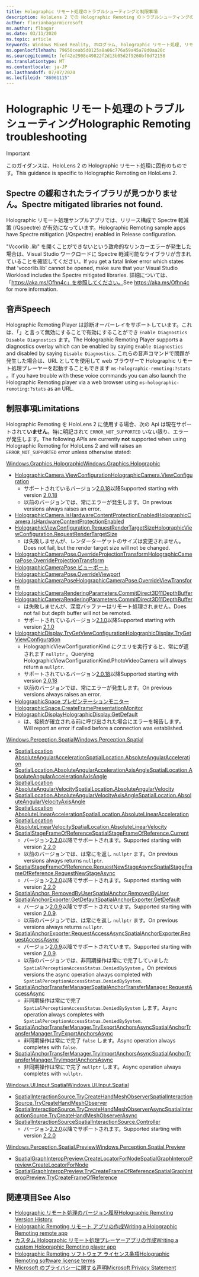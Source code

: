 ```yaml
---
title: Holographic リモート処理のトラブルシューティングと制限事項
description: HoloLens 2 での Holographic Remoting のトラブルシューティングの手順
author: florianbagarmicrosoft
ms.author: flbagar
ms.date: 03/11/2020
ms.topic: article
keywords: Windows Mixed Reality, ホログラム, holographic リモート処理, リモートレンダリング, ネットワークレンダリング, HoloLens, リモートホログラム, トラブルシューティング, ヘルプ
ms.openlocfilehash: 79650ceab5d0125a8a06c776a59a45a78d0aa20c
ms.sourcegitcommit: fef42e2908e49822f2d13b05d2f9260bf0d72158
ms.translationtype: MT
ms.contentlocale: ja-JP
ms.lasthandoff: 07/07/2020
ms.locfileid: "86061115"
---
```

# <a name="holographic-remoting-troubleshooting"></a><span data-ttu-id="afb1b-104">Holographic リモート処理のトラブルシューティング</span><span class="sxs-lookup"><span data-stu-id="afb1b-104">Holographic Remoting troubleshooting</span></span>

> [!IMPORTANT]
> <span data-ttu-id="afb1b-105">このガイダンスは、HoloLens 2 の Holographic リモート処理に固有のものです。</span><span class="sxs-lookup"><span data-stu-id="afb1b-105">This guidance is specific to Holographic Remoting on HoloLens 2.</span></span>

## <a name="spectre-mitigated-libraries-not-found"></a><span data-ttu-id="afb1b-106">Spectre の緩和されたライブラリが見つかりません。</span><span class="sxs-lookup"><span data-stu-id="afb1b-106">Spectre mitigated libraries not found.</span></span>

<span data-ttu-id="afb1b-107">Holographic リモート処理サンプルアプリでは、リリース構成で Spectre 軽減策 (/Qspectre) が有効になっています。</span><span class="sxs-lookup"><span data-stu-id="afb1b-107">Holographic Remoting sample apps have Spectre mitigation (/Qspectre) enabled in Release configuration.</span></span>

<span data-ttu-id="afb1b-108">"Vccorlib .lib" を開くことができないという致命的なリンカーエラーが発生した場合は、Visual Studio ワークロードに Spectre 軽減可能なライブラリが含まれていることを確認してください。</span><span class="sxs-lookup"><span data-stu-id="afb1b-108">If you get a fatal linker error which states that 'vccorlib.lib' cannot be opened, make sure that your Visual Studio Workload includes the Spectre mitigated libraries.</span></span> <span data-ttu-id="afb1b-109">詳細については、「https://aka.ms/Ofhn4c」を参照してください。</span><span class="sxs-lookup"><span data-stu-id="afb1b-109">See https://aka.ms/Ofhn4c for more information.</span></span>

## <a name="speech"></a><span data-ttu-id="afb1b-110">音声</span><span class="sxs-lookup"><span data-stu-id="afb1b-110">Speech</span></span>

<span data-ttu-id="afb1b-111">Holographic Remoting Player は診断オーバーレイをサポートしています。これは、「」と言って無効にすることで有効にすることができ ```Enable Diagnostics``` ```Disable Diagnostics``` ます。</span><span class="sxs-lookup"><span data-stu-id="afb1b-111">The Holographic Remoting Player supports a diagnostics overlay which can be enabled by saying ```Enable Diagnostics``` and disabled by saying ```Disable Diagnostics```.</span></span> <span data-ttu-id="afb1b-112">これらの音声コマンドで問題が発生した場合は、URL としてを使用して web ブラウザーで Holographic リモート処理プレーヤーを起動することもできます ```ms-holographic-remoting:?stats``` 。</span><span class="sxs-lookup"><span data-stu-id="afb1b-112">If you have trouble with these voice commands you can also launch the Holographic Remoting player via a web browser using ```ms-holographic-remoting:?stats``` as an URL.</span></span>

## <a name="limitations"></a><span data-ttu-id="afb1b-113">制限事項</span><span class="sxs-lookup"><span data-stu-id="afb1b-113">Limitations</span></span>

<span data-ttu-id="afb1b-114">Holographic Remoting を HoloLens 2 に使用する場合、次の Api は現在サポートされて**いません**。特に明記されて ```ERROR_NOT_SUPPORTED``` いない限り、エラーが発生します。</span><span class="sxs-lookup"><span data-stu-id="afb1b-114">The following APIs are currently **not** supported when using Holographic Remoting for HoloLens 2 and will raises an ```ERROR_NOT_SUPPORTED``` error unless otherwise stated:</span></span>

[<span data-ttu-id="afb1b-115">Windows.Graphics.Holographic</span><span class="sxs-lookup"><span data-stu-id="afb1b-115">Windows.Graphics.Holographic</span></span>](https://docs.microsoft.com/uwp/api/windows.graphics.holographic)

* [<span data-ttu-id="afb1b-116">HolographicCamera.ViewConfiguration</span><span class="sxs-lookup"><span data-stu-id="afb1b-116">HolographicCamera.ViewConfiguration</span></span>](https://docs.microsoft.com/uwp/api/windows.graphics.holographic.holographiccamera.viewconfiguration)
  - <span data-ttu-id="afb1b-117">サポートされているバージョン[2.0.18](holographic-remoting-version-history.md#v2.0.18)以降</span><span class="sxs-lookup"><span data-stu-id="afb1b-117">Supported starting with version [2.0.18](holographic-remoting-version-history.md#v2.0.18)</span></span>
  - <span data-ttu-id="afb1b-118">以前のバージョンでは、常にエラーが発生します。</span><span class="sxs-lookup"><span data-stu-id="afb1b-118">On previous versions always raises an error.</span></span>
* [<span data-ttu-id="afb1b-119">HolographicCamera.IsHardwareContentProtectionEnabled</span><span class="sxs-lookup"><span data-stu-id="afb1b-119">HolographicCamera.IsHardwareContentProtectionEnabled</span></span>](https://docs.microsoft.com/uwp/api/windows.graphics.holographic.holographiccamera.ishardwarecontentprotectionenabled#Windows_Graphics_Holographic_HolographicCamera_IsHardwareContentProtectionEnabled)
* [<span data-ttu-id="afb1b-120">HolographicViewConfiguration.RequestRenderTargetSize</span><span class="sxs-lookup"><span data-stu-id="afb1b-120">HolographicViewConfiguration.RequestRenderTargetSize</span></span>](https://docs.microsoft.com/uwp/api/windows.graphics.holographic.holographicviewconfiguration.requestrendertargetsize#Windows_Graphics_Holographic_HolographicViewConfiguration_RequestRenderTargetSize_Windows_Foundation_Size_)
  - <span data-ttu-id="afb1b-121">は失敗しませんが、レンダーターゲットのサイズは変更されません。</span><span class="sxs-lookup"><span data-stu-id="afb1b-121">Does not fail, but the render target size will not be changed.</span></span>
* [<span data-ttu-id="afb1b-122">HolographicCameraPose.OverrideProjectionTransform</span><span class="sxs-lookup"><span data-stu-id="afb1b-122">HolographicCameraPose.OverrideProjectionTransform</span></span>](https://docs.microsoft.com/uwp/api/windows.graphics.holographic.holographiccamerapose.overrideprojectiontransform)
* [<span data-ttu-id="afb1b-123">HolographicCameraPose ビューポート</span><span class="sxs-lookup"><span data-stu-id="afb1b-123">HolographicCameraPose.OverrideViewport</span></span>](https://docs.microsoft.com/uwp/api/windows.graphics.holographic.holographiccamerapose.overrideviewport)
* [<span data-ttu-id="afb1b-124">HolographicCameraPose</span><span class="sxs-lookup"><span data-stu-id="afb1b-124">HolographicCameraPose.OverrideViewTransform</span></span>](https://docs.microsoft.com/uwp/api/windows.graphics.holographic.holographiccamerapose.overrideviewtransform)
* [<span data-ttu-id="afb1b-125">HolographicCameraRenderingParameters.CommitDirect3D11DepthBuffer</span><span class="sxs-lookup"><span data-stu-id="afb1b-125">HolographicCameraRenderingParameters.CommitDirect3D11DepthBuffer</span></span>](https://docs.microsoft.com/uwp/api/windows.graphics.holographic.holographiccamerarenderingparameters.commitdirect3d11depthbuffer#Windows_Graphics_Holographic_HolographicCameraRenderingParameters_CommitDirect3D11DepthBuffer_Windows_Graphics_DirectX_Direct3D11_IDirect3DSurface_)
  - <span data-ttu-id="afb1b-126">は失敗しませんが、深度バッファーはリモート処理されません。</span><span class="sxs-lookup"><span data-stu-id="afb1b-126">Does not fail but depth buffer will not be remoted.</span></span>
  - <span data-ttu-id="afb1b-127">サポートされているバージョン[2.1.0](holographic-remoting-version-history.md#v2.1.0)以降</span><span class="sxs-lookup"><span data-stu-id="afb1b-127">Supported starting with version [2.1.0](holographic-remoting-version-history.md#v2.1.0)</span></span>
* [<span data-ttu-id="afb1b-128">HolographicDisplay.TryGetViewConfiguration</span><span class="sxs-lookup"><span data-stu-id="afb1b-128">HolographicDisplay.TryGetViewConfiguration</span></span>](https://docs.microsoft.com/uwp/api/windows.graphics.holographic.holographicdisplay.trygetviewconfiguration)
  - <span data-ttu-id="afb1b-129">HolographicViewConfigurationKind にクエリを実行すると、常にが返されます ```nullptr``` 。</span><span class="sxs-lookup"><span data-stu-id="afb1b-129">Querying HolographicViewConfigurationKind.PhotoVideoCamera will always return a ```nullptr```.</span></span>
  - <span data-ttu-id="afb1b-130">サポートされているバージョン[2.0.18](holographic-remoting-version-history.md#v2.0.18)以降</span><span class="sxs-lookup"><span data-stu-id="afb1b-130">Supported starting with version [2.0.18](holographic-remoting-version-history.md#v2.0.18)</span></span>
  - <span data-ttu-id="afb1b-131">以前のバージョンでは、常にエラーが発生します。</span><span class="sxs-lookup"><span data-stu-id="afb1b-131">On previous versions always raises an error.</span></span>
* [<span data-ttu-id="afb1b-132">HolographicSpace プレゼンテーションモニター</span><span class="sxs-lookup"><span data-stu-id="afb1b-132">HolographicSpace.CreateFramePresentationMonitor</span></span>](https://docs.microsoft.com/uwp/api/windows.graphics.holographic.holographicspace.createframepresentationmonitor)
* [<span data-ttu-id="afb1b-133">HolographicDisplay</span><span class="sxs-lookup"><span data-stu-id="afb1b-133">HolographicDisplay.GetDefault</span></span>](https://docs.microsoft.com/uwp/api/windows.graphics.holographic.holographicdisplay.getdefault#Windows_Graphics_Holographic_HolographicDisplay_GetDefault)
  - <span data-ttu-id="afb1b-134">は、接続が確立される前に呼び出された場合にエラーを報告します。</span><span class="sxs-lookup"><span data-stu-id="afb1b-134">Will report an error if called before a connection was established.</span></span>


[<span data-ttu-id="afb1b-135">Windows.Perception.Spatial</span><span class="sxs-lookup"><span data-stu-id="afb1b-135">Windows.Perception.Spatial</span></span>](https://docs.microsoft.com/uwp/api/windows.perception.spatial)

* [<span data-ttu-id="afb1b-136">SpatialLocation AbsoluteAngularAcceleration</span><span class="sxs-lookup"><span data-stu-id="afb1b-136">SpatialLocation.AbsoluteAngularAcceleration</span></span>](https://docs.microsoft.com/uwp/api/windows.perception.spatial.spatiallocation.absoluteangularacceleration)
* [<span data-ttu-id="afb1b-137">SpatialLocation.AbsoluteAngularAccelerationAxisAngle</span><span class="sxs-lookup"><span data-stu-id="afb1b-137">SpatialLocation.AbsoluteAngularAccelerationAxisAngle</span></span>](https://docs.microsoft.com/uwp/api/windows.perception.spatial.spatiallocation.absoluteangularaccelerationaxisangle)
* [<span data-ttu-id="afb1b-138">SpatialLocation AbsoluteAngularVelocity</span><span class="sxs-lookup"><span data-stu-id="afb1b-138">SpatialLocation.AbsoluteAngularVelocity</span></span>](https://docs.microsoft.com/uwp/api/windows.perception.spatial.spatiallocation.absoluteangularvelocity)
* [<span data-ttu-id="afb1b-139">SpatialLocation.AbsoluteAngularVelocityAxisAngle</span><span class="sxs-lookup"><span data-stu-id="afb1b-139">SpatialLocation.AbsoluteAngularVelocityAxisAngle</span></span>](https://docs.microsoft.com/uwp/api/windows.perception.spatial.spatiallocation.absoluteangularvelocityaxisangle)
* [<span data-ttu-id="afb1b-140">SpatialLocation AbsoluteLinearAcceleration</span><span class="sxs-lookup"><span data-stu-id="afb1b-140">SpatialLocation.AbsoluteLinearAcceleration</span></span>](https://docs.microsoft.com/uwp/api/windows.perception.spatial.spatiallocation.absolutelinearacceleration)
* [<span data-ttu-id="afb1b-141">SpatialLocation AbsoluteLinearVelocity</span><span class="sxs-lookup"><span data-stu-id="afb1b-141">SpatialLocation.AbsoluteLinearVelocity</span></span>](https://docs.microsoft.com/uwp/api/windows.perception.spatial.spatiallocation.absolutelinearvelocity)
* [<span data-ttu-id="afb1b-142">SpatialStageFrameOfReference</span><span class="sxs-lookup"><span data-stu-id="afb1b-142">SpatialStageFrameOfReference.Current</span></span>](https://docs.microsoft.com/uwp/api/windows.perception.spatial.spatialstageframeofreference.current)
  - <span data-ttu-id="afb1b-143">バージョン[2.2.0](holographic-remoting-version-history.md#v2.2.0)以降でサポートされます。</span><span class="sxs-lookup"><span data-stu-id="afb1b-143">Supported starting with version [2.2.0](holographic-remoting-version-history.md#v2.2.0)</span></span>
  - <span data-ttu-id="afb1b-144">以前のバージョンでは、は常にを返し ```nullptr``` ます。</span><span class="sxs-lookup"><span data-stu-id="afb1b-144">On previous versions always returns ```nullptr```.</span></span>
* [<span data-ttu-id="afb1b-145">SpatialStageFrameOfReference.RequestNewStageAsync</span><span class="sxs-lookup"><span data-stu-id="afb1b-145">SpatialStageFrameOfReference.RequestNewStageAsync</span></span>](https://docs.microsoft.com/uwp/api/windows.perception.spatial.spatialstageframeofreference.requestnewstageasync)
  - <span data-ttu-id="afb1b-146">バージョン[2.2.0](holographic-remoting-version-history.md#v2.2.0)以降でサポートされます。</span><span class="sxs-lookup"><span data-stu-id="afb1b-146">Supported starting with version [2.2.0](holographic-remoting-version-history.md#v2.2.0)</span></span>
* [<span data-ttu-id="afb1b-147">SpatialAnchor. RemovedByUser</span><span class="sxs-lookup"><span data-stu-id="afb1b-147">SpatialAnchor.RemovedByUser</span></span>](https://docs.microsoft.com/uwp/api/windows.perception.spatial.spatialanchor.removedbyuser)
* [<span data-ttu-id="afb1b-148">SpatialAnchorExporter.GetDefault</span><span class="sxs-lookup"><span data-stu-id="afb1b-148">SpatialAnchorExporter.GetDefault</span></span>](https://docs.microsoft.com/uwp/api/windows.perception.spatial.spatialanchorexporter.getdefault
)
  - <span data-ttu-id="afb1b-149">バージョン[2.0.9](holographic-remoting-version-history.md#v2.0.9)以降でサポートされています。</span><span class="sxs-lookup"><span data-stu-id="afb1b-149">Supported starting with version [2.0.9](holographic-remoting-version-history.md#v2.0.9).</span></span> 
  - <span data-ttu-id="afb1b-150">以前のバージョンでは、は常にを返し ```nullptr``` ます。</span><span class="sxs-lookup"><span data-stu-id="afb1b-150">On previous versions always returns ```nullptr```.</span></span> 
* [<span data-ttu-id="afb1b-151">SpatialAnchorExporter.RequestAccessAsync</span><span class="sxs-lookup"><span data-stu-id="afb1b-151">SpatialAnchorExporter.RequestAccessAsync</span></span>](https://docs.microsoft.com/uwp/api/windows.perception.spatial.spatialanchorexporter.requestaccessasync
)
  - <span data-ttu-id="afb1b-152">バージョン[2.0.9](holographic-remoting-version-history.md#v2.0.9)以降でサポートされています。</span><span class="sxs-lookup"><span data-stu-id="afb1b-152">Supported starting with version [2.0.9](holographic-remoting-version-history.md#v2.0.9).</span></span> 
  - <span data-ttu-id="afb1b-153">以前のバージョンでは、非同期操作は常にで完了していました ```SpatialPerceptionAccessStatus.DeniedBySystem``` 。</span><span class="sxs-lookup"><span data-stu-id="afb1b-153">On previous versions the async operation always completed with ```SpatialPerceptionAccessStatus.DeniedBySystem```.</span></span>
* [<span data-ttu-id="afb1b-154">SpatialAnchorTransferManager</span><span class="sxs-lookup"><span data-stu-id="afb1b-154">SpatialAnchorTransferManager.RequestAccessAsync</span></span>](https://docs.microsoft.com/uwp/api/windows.perception.spatial.spatialanchortransfermanager.requestaccessasync#Windows_Perception_Spatial_SpatialAnchorTransferManager_RequestAccessAsync)
  - <span data-ttu-id="afb1b-155">非同期操作は常にで完了 ```SpatialPerceptionAccessStatus.DeniedBySystem``` します。</span><span class="sxs-lookup"><span data-stu-id="afb1b-155">Async operation always completes with ```SpatialPerceptionAccessStatus.DeniedBySystem```.</span></span>
* [<span data-ttu-id="afb1b-156">SpatialAnchorTransferManager.TryExportAnchorsAsync</span><span class="sxs-lookup"><span data-stu-id="afb1b-156">SpatialAnchorTransferManager.TryExportAnchorsAsync</span></span>](https://docs.microsoft.com/uwp/api/windows.perception.spatial.spatialanchortransfermanager.tryexportanchorsasync#Windows_Perception_Spatial_SpatialAnchorTransferManager_TryExportAnchorsAsync_Windows_Foundation_Collections_IIterable_Windows_Foundation_Collections_IKeyValuePair_System_String_Windows_Perception_Spatial_SpatialAnchor___Windows_Storage_Streams_IOutputStream_)
  - <span data-ttu-id="afb1b-157">非同期操作は常にで完了 ```false``` します。</span><span class="sxs-lookup"><span data-stu-id="afb1b-157">Async operation always completes with ```false```.</span></span>
* [<span data-ttu-id="afb1b-158">SpatialAnchorTransferManager.TryImportAnchorsAsync</span><span class="sxs-lookup"><span data-stu-id="afb1b-158">SpatialAnchorTransferManager.TryImportAnchorsAsync</span></span>](https://docs.microsoft.com/uwp/api/windows.perception.spatial.spatialanchortransfermanager.tryimportanchorsasync
)
  - <span data-ttu-id="afb1b-159">非同期操作は常にで完了 ```nullptr``` します。</span><span class="sxs-lookup"><span data-stu-id="afb1b-159">Async operation always completes with ```nullptr```.</span></span>

[<span data-ttu-id="afb1b-160">Windows.UI.Input.Spatial</span><span class="sxs-lookup"><span data-stu-id="afb1b-160">Windows.UI.Input.Spatial</span></span>](https://docs.microsoft.com/uwp/api/windows.ui.input.spatial)

* [<span data-ttu-id="afb1b-161">SpatialInteractionSource.TryCreateHandMeshObserver</span><span class="sxs-lookup"><span data-stu-id="afb1b-161">SpatialInteractionSource.TryCreateHandMeshObserver</span></span>](https://docs.microsoft.com/uwp/api/windows.ui.input.spatial.spatialinteractionsource.trycreatehandmeshobserver#Windows_UI_Input_Spatial_SpatialInteractionSource_TryCreateHandMeshObserver)
* [<span data-ttu-id="afb1b-162">SpatialInteractionSource.TryCreateHandMeshObserverAsync</span><span class="sxs-lookup"><span data-stu-id="afb1b-162">SpatialInteractionSource.TryCreateHandMeshObserverAsync</span></span>](https://docs.microsoft.com/uwp/api/windows.ui.input.spatial.spatialinteractionsource.trycreatehandmeshobserverasync)
* [<span data-ttu-id="afb1b-163">SpatialInteractionSource</span><span class="sxs-lookup"><span data-stu-id="afb1b-163">SpatialInteractionSource.Controller</span></span>](https://docs.microsoft.com/uwp/api/windows.ui.input.spatial.spatialinteractionsource.controller#Windows_UI_Input_Spatial_SpatialInteractionSource_Controller)
  - <span data-ttu-id="afb1b-164">バージョン[2.2.0](holographic-remoting-version-history.md#v2.2.0)以降でサポートされます。</span><span class="sxs-lookup"><span data-stu-id="afb1b-164">Supported starting with version [2.2.0](holographic-remoting-version-history.md#v2.2.0)</span></span>

[<span data-ttu-id="afb1b-165">Windows.Perception.Spatial.Preview</span><span class="sxs-lookup"><span data-stu-id="afb1b-165">Windows.Perception.Spatial.Preview</span></span>](https://docs.microsoft.com/uwp/api/windows.perception.spatial.preview)

* [<span data-ttu-id="afb1b-166">SpatialGraphInteropPreview.CreateLocatorForNode</span><span class="sxs-lookup"><span data-stu-id="afb1b-166">SpatialGraphInteropPreview.CreateLocatorForNode</span></span>](https://docs.microsoft.com/uwp/api/windows.perception.spatial.preview.spatialgraphinteroppreview.createlocatorfornode)
* [<span data-ttu-id="afb1b-167">SpatialGraphInteropPreview.TryCreateFrameOfReference</span><span class="sxs-lookup"><span data-stu-id="afb1b-167">SpatialGraphInteropPreview.TryCreateFrameOfReference</span></span>](https://docs.microsoft.com/uwp/api/windows.perception.spatial.preview.spatialgraphinteroppreview.trycreateframeofreference)

## <a name="see-also"></a><span data-ttu-id="afb1b-168">関連項目</span><span class="sxs-lookup"><span data-stu-id="afb1b-168">See Also</span></span>
* [<span data-ttu-id="afb1b-169">Holographic リモート処理のバージョン履歴</span><span class="sxs-lookup"><span data-stu-id="afb1b-169">Holographic Remoting Version History</span></span>](holographic-remoting-version-history.md)
* [<span data-ttu-id="afb1b-170">Holographic Remoting リモート アプリの作成</span><span class="sxs-lookup"><span data-stu-id="afb1b-170">Writing a Holographic Remoting remote app</span></span>](holographic-remoting-create-host.md)
* [<span data-ttu-id="afb1b-171">カスタム Holographic リモート処理プレーヤーアプリの作成</span><span class="sxs-lookup"><span data-stu-id="afb1b-171">Writing a custom Holographic Remoting player app</span></span>](holographic-remoting-create-player.md)
* [<span data-ttu-id="afb1b-172">Holographic Remoting ソフトウェア ライセンス条項</span><span class="sxs-lookup"><span data-stu-id="afb1b-172">Holographic Remoting software license terms</span></span>](https://docs.microsoft.com/legal/mixed-reality/microsoft-holographic-remoting-software-license-terms)
* [<span data-ttu-id="afb1b-173">Microsoft のプライバシーに関する声明</span><span class="sxs-lookup"><span data-stu-id="afb1b-173">Microsoft Privacy Statement</span></span>](https://go.microsoft.com/fwlink/?LinkId=521839)
